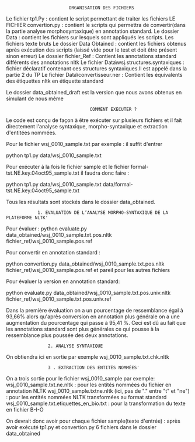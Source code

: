 		
							ORGANISATION DES FICHIERS

Le fichier tp1.Py : contient le script permettant de traiter les fichiers
LE FICHIER convertion.py : contient le scripts qui permettra de convertir(dans la partie analyse morphosyntaxique) en annotation standard.
Le dossier Data : contient les fichiers sur lesquels sont appliqués les scripts. Les fichiers texte bruts
Le dossier Data Obtained : contient les fichiers obtenus après exécution des scripts (laissé vide pour le test et doit être présent sinon erreur)
Le dossier fichier_Ref : Contient les annotations standard différents des annotations nltk
Le fichier Data\wsj.structures.syntaxiques : fichier déclaratif contenant ces structures syntaxiques.Il est appelé dans la partie 2 du TP
Le fichier Data\convertisseur.ner : Contient les équivalents des étiquettes nltk en étiquette standard

Le dossier data_obtained_draft est la version que nous avons obtenus en simulant de nous même




									COMMENT EXECUTER ?

Le code est conçu de façon à être exécuter sur plusieurs fichiers et il fait directement l'analyse syntaxique, morpho-syntaxique et extraction
d'entitées nommées.

Pour le fichier wsj_0010_sample.txt par exemple : il suffit d'entrer

python tp1.py data/wsj_0010_sample.txt 

Pour exécuter à la fois le fichier sample et le fichier formal-tst.NE.key.04oct95_sample.txt il faudra donc faire :

python tp1.py data/wsj_0010_sample.txt data/formal-tst.NE.key.04oct95_sample.txt

Tous les résultats sont stockés dans le dossier data_obtained.





				1. EVALUATION DE L’ANALYSE MORPHO-SYNTAXIQUE DE LA PLATEFORME NLTK'

Pour évaluer : 
python evaluate.py data_obtained/wsj_0010_sample.txt.pos.nltk  fichier_ref/wsj_0010_sample.pos.ref

Pour convertir en annotation standard : 

python convertion.py data_obtained/wsj_0010_sample.txt.pos.nltk fichier_ref/wsj_0010_sample.pos.ref
et pareil pour les autres fichiers

Pour évaluer la version en annotation standard: 

python evaluate.py data_obtained/wsj_0010_sample.txt.pos.univ.nltk   fichier_ref/wsj_0010_sample.txt.pos.univ.ref

Dans la première évaluation on a un pourcentage de ressemblance égal à 93,66% alors qu'après conversion en annotation plus générale on a une augmentation du pourcentage qui passe à 95,41 %. Ceci est dû au fait que les annotations standard sont plus générales ce qui pousse à la ressemblance plus poussée des deux annotations.




					2. ANALYSE SYNTAXIQUE
On obtiendra ici en sortie par exemple wsj_0010_sample.txt.chk.nltk





					3 . EXTRACTION DES ENTITÉS NOMMÉES'
On a trois sortie pour le fichier wsj_0010_sample par exemple:
wsj_0010_sample.txt.ne.nltk : pour les entités nommées du fichier en annotation NLTK
wsj_0010_sample.txtne.nltk (ici, pas de "." entre "t" et "ne") : pour les entités nommées NLTK transformées au format standard
wsj_0010_sample.txt.etiquettes_en_bio.txt : pour la transformation du texte en fichier B-I-O


On devrait donc avoir pour chaque fichier sample(texte d'entrée) : après avoir exécuté tp1.py et convertion.py 6 fichiers dans le dossier data_obtained
